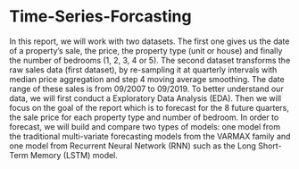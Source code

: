 # Time-Series-Forcasting

In this report, we will work with two datasets. The first one gives us the date
of a property’s sale, the price, the property type (unit or house) and finally the number
of bedrooms (1, 2, 3, 4 or 5). The second dataset transforms the raw sales data (first
dataset), by re-sampling it at quarterly intervals with median price aggregation and step
4 moving average smoothing. The date range of these sales is from 09/2007 to 09/2019.
To better understand our data, we will first conduct a Exploratory Data Analysis (EDA).
Then we will focus on the goal of the report which is to forecast for the 8 future quarters,
the sale price for each property type and number of bedroom. In order to forecast, we
will build and compare two types of models: one model from the traditional multi-variate
forecasting models from the VARMAX family and one model from Recurrent Neural
Network (RNN) such as the Long Short-Term Memory (LSTM) model.
